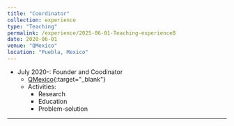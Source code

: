 ```yaml
---
title: "Coordinator"
collection: experience
type: "Teaching"
permalink: /experience/2025-06-01-Teaching-experienceB
date: 2020-06-01
venue: "QMexico"
location: "Puebla, Mexico"
---
```


* July 2020-: Founder and Coodinator
  * [QMexico](https://qmexico.org/){:target="_blank"}
  * Activities: 
    - Research
    - Education
    - Problem-solution


---


